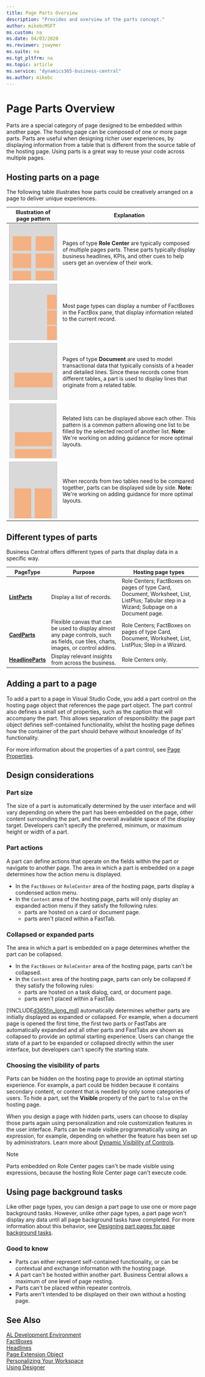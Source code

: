 ```yaml
---
title: Page Parts Overview
description: "Provides and overview of the parts concept."
author: mikebcMSFT
ms.custom: na
ms.date: 04/03/2020
ms.reviewer: jswymer
ms.suite: na
ms.tgt_pltfrm: na
ms.topic: article
ms.service: "dynamics365-business-central"
ms.author: mikebc
---
```

# Page Parts Overview

Parts are a special category of page designed to be embedded within another page. The hosting page can be composed of one or more page parts. Parts are useful when designing richer user experiences, by displaying information from a table that is different from the source table of the hosting page. Using parts is a great way to reuse your code across multiple pages.

## Hosting parts on a page
The following table illustrates how parts could be creatively arranged on a page to deliver unique experiences.

|Illustration of page pattern|Explanation|
|---|---|
|![Illustration of a Role Center page consisting of multiple parts.](media/parts-rolecenter-illustration.png)|Pages of type **Role Center** are typically composed of multiple pages parts. These parts typically display business headlines, KPIs, and other cues to help users get an overview of their work.|
|![Illustration of a page displaying multiple FactBoxes in the FactBox pane.](media/parts-factbox-illustration.png)|Most page types can display a number of FactBoxes in the FactBox pane, that display information related to the current record.|
|![Illustration of a document page displaying an embedded list.](media/parts-document-illustration.png)|Pages of type **Document** are  used to model transactional data that typically consists of a header and detailed lines. Since these records come from different tables, a part is used to display lines that originate from a related table.|
|![Illustration of a page displaying multiple parts above each other.](media/parts-multipart-illustration.png)|Related lists can be displayed above each other. This pattern is a common pattern allowing one list to be filled by the selected record of another list. **Note:** We're working on adding guidance for more optimal layouts.|
|![Illustration of a page displaying multiple parts side by side.](media/parts-sidebyside-illustration.png)|When records from two tables need to be compared together, parts can be displayed side by side. **Note:** We're working on adding guidance for more optimal layouts.|

## Different types of parts
Business Central offers different types of parts that display data in a specific way.

|PageType|Purpose|Hosting page types|
|----|---|---|
|[**ListParts**](devenv-listpart-pages.md)|Display a list of records.|Role Centers; FactBoxes on pages of type Card, Document, Worksheet, List, ListPlus; Tabular step in a Wizard; Subpage on a Document page.|
|[**CardParts**](devenv-cardpart-pages.md)|Flexible canvas that can be used to display almost any page controls, such as fields, cue tiles, charts, images, or control addins.|Role Centers; FactBoxes on pages of type Card, Document, Worksheet, List, ListPlus; Step in a Wizard.|
|[**HeadlineParts**](devenv-create-role-center-headline.md)|Display relevant insights from across the business.|Role Centers only.|


## Adding a part to a page
To add a part to a page in Visual Studio Code, you add a part control on the hosting page object that references the page part object. The part control also defines a small set of properties, such as the caption that will accompany the part. This allows separation of responsibility: the page part object defines self-contained functionality, whilst the hosting page defines how the container of the part should behave without knowledge of its' functionality.

<!-- A code snippet will be added here. -->

For more information about the properties of a part control, see [Page Properties](properties/devenv-page-property-overview.md).


## Design considerations

### Part size

The size of a part is automatically determined by the user interface and will vary depending on where the part has been embedded on the page, other content surrounding the part, and the overall available space of the display target. Developers can't specify the preferred, minimum, or maximum height or width of a part.

### Part actions
A part can define actions that operate on the fields within the part or navigate to another page. The area in which a part is embedded on a page determines how the action menu is displayed.
- In the `FactBoxes` or `RoleCenter` area of the hosting page, parts display a condensed action menu.
- In the `Content` area of the hosting page, parts will only display an expanded action menu if they satisfy the following rules:
  - parts are hosted on a card or document page.  
  - parts aren't placed within a FastTab.  

### Collapsed or expanded parts

The area in which a part is embedded on a page determines whether the part can be collapsed.
- In the `FactBoxes` or `RoleCenter` area of the hosting page, parts can't be collapsed.  
- In the `Content` area of the hosting page, parts can only be collapsed if they satisfy the following rules:
    - parts are hosted on a task dialog, card, or document page.  
    - parts aren't placed within a FastTab.  

[!INCLUDE[d365fin_long_md](includes/d365fin_long_md.md)] automatically determines whether parts are initially displayed as expanded or collapsed. For example, when a document page is opened the first time, the first two parts or FastTabs are automatically expanded and all other parts and FastTabs are shown as collapsed to provide an optimal starting experience. Users can change the state of a part to be expanded or collapsed directly within the user interface, but developers can't specify the starting state. 
 
### Choosing the visibility of parts
Parts can be hidden on the hosting page to provide an optimal starting experience. For example, a part could be hidden because it contains secondary content, or content that is needed by only some categories of users. To hide a part, set the **Visible** property of the part to `false` on the hosting page.  

When you design a page with hidden parts, users can choose to display those parts again using personalization and role customization features in the user interface. Parts can be made visible programmatically using an expression, for example, depending on whether the feature has been set up by administrators. Learn more about [Dynamic Visibility of Controls](/properties/devenv-visible-property.md#dynamic-visibility-of-controls).

> [!NOTE]  
> Parts embedded on Role Center pages can't be made visible using expressions, because the hosting Role Center page can't execute code.

## Using page background tasks

Like other page types, you can design a part page to use one or more page background tasks. However, unlike other page types, a part page won't display any data until all page background tasks have completed. For more information about this behavior, see [Designing part pages for page background tasks](devenv-page-background-tasks.md#partpages).

### Good to know

- Parts can either represent self-contained functionality, or can be contextual and exchange information with the hosting page.
- A part can't be hosted within another part. Business Central allows a maximum of one level of page nesting.
- Parts can't be placed within repeater controls.
- Parts aren't intended to be displayed on their own without a hosting page.


## See Also
[AL Development Environment](devenv-reference-overview.md)  
[FactBoxes](devenv-adding-a-factbox-to-page.md)  
[Headlines](devenv-create-role-center-headline.md)  
[Page Extension Object](devenv-page-ext-object.md)  
[Personalizing Your Workspace](/dynamics365/business-central/ui-personalization-user)  
[Using Designer](devenv-inclient-designer.md)  
<!-- [Designing pages with multiple lists](devenv-designing-multilist-pages.md) -->
